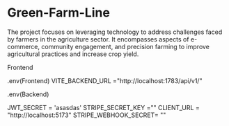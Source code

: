 # Green-Farm-Line

The project focuses on leveraging technology to address challenges faced by farmers in the agriculture sector. It encompasses aspects of e-commerce, community engagement, and precision farming to improve agricultural practices and increase crop yield.

Frontend

.env(Frontend)
VITE_BACKEND_URL ="http://localhost:1783/api/v1/"

.env(Backend)

JWT_SECRET = 'asasdas'
STRIPE_SECRET_KEY =""
CLIENT_URL = "http://localhost:5173"
STRIPE_WEBHOOK_SECRET= ""

